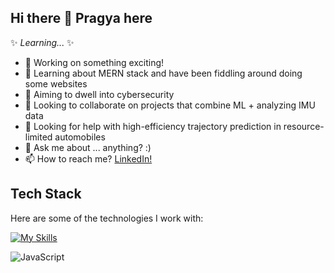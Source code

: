 ## Hi there 👋 Pragya here
✨ _Learning..._ ✨

- 🔭 Working on something exciting!
- 🌱 Learning about MERN stack and have been fiddling around doing some websites
- 🧠 Aiming to dwell into cybersecurity
- 👯 Looking to collaborate on projects that combine ML + analyzing IMU data
- 🤔 Looking for help with high-efficiency trajectory prediction in resource-limited automobiles
- 💬 Ask me about ... anything? :)
- 📫 How to reach me? [LinkedIn!](https://www.linkedin.com/in/pragya-sekar/) 

## Tech Stack

Here are some of the technologies I work with:

[![My Skills](https://skillicons.dev/icons?i=js,react,nodejs&theme=light)](https://skillicons.dev)

![JavaScript](https://cdn.simpleicons.org/javascript/black)
